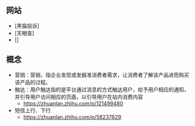 ## 网站

- [黑猫投诉]
- [天眼查]
- []

## 概念

- 营销：营销，指企业发现或发掘准消费者需求，让消费者了解该产品进而购买该产品的过程。
- 触达：用户触达指的是平台通过消息的方式触达用户，给予用户相应的通知，并引导用户访问相应的页面，以引导用户在站内消费内容
  - https://zhuanlan.zhihu.com/p/121499480
- 短信上行、下行
  - https://zhuanlan.zhihu.com/p/58237629